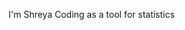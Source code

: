 I'm Shreya 
Coding as a tool for statistics 

<!---
Shreya26r/Shreya26r is a ✨ special ✨ repository because its `README.md` (this file) appears on your GitHub profile.
You can click the Preview link to take a look at your changes.
--->
